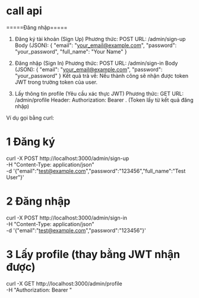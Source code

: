 # call api

=====Đăng nhập=====
1. Đăng ký tài khoản (Sign Up)
Phương thức: POST
URL: /admin/sign-up
Body (JSON):
{
  "email": "your_email@example.com",
  "password": "your_password",
  "full_name": "Your Name"
}

2. Đăng nhập (Sign In)
Phương thức: POST
URL: /admin/sign-in
Body (JSON):
{
  "email": "your_email@example.com",
  "password": "your_password"
}
Kết quả trả về: Nếu thành công sẽ nhận được token JWT trong trường token của user.

3. Lấy thông tin profile (Yêu cầu xác thực JWT)
Phương thức: GET
URL: /admin/profile
Header: Authorization: Bearer <token>. (Token lấy từ kết quả đăng nhập)

Ví dụ gọi bằng curl:
# 1 Đăng ký
curl -X POST http://localhost:3000/admin/sign-up \
  -H "Content-Type: application/json" \
  -d '{"email":"test@example.com","password":"123456","full_name":"Test User"}'

# 2 Đăng nhập
curl -X POST http://localhost:3000/admin/sign-in \
  -H "Content-Type: application/json" \
  -d '{"email":"test@example.com","password":"123456"}'

# 3 Lấy profile (thay <token> bằng JWT nhận được)
curl -X GET http://localhost:3000/admin/profile \
  -H "Authorization: Bearer <token>"
